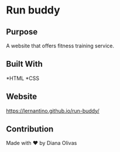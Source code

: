 # Run buddy

## Purpose
A website that offers fitness training service.

## Built With
*HTML
*CSS

## Website
https://lernantino.github.io/run-buddy/

## Contribution
Made with ❤️ by Diana Olivas

